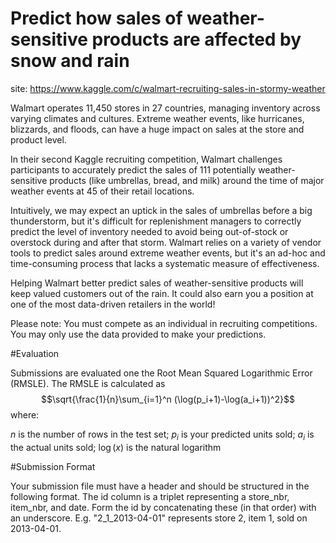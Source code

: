 # Predict how sales of weather-sensitive products are affected by snow and rain 

site: https://www.kaggle.com/c/walmart-recruiting-sales-in-stormy-weather

Walmart operates 11,450 stores in 27 countries, managing inventory across varying climates and cultures. Extreme weather events, like hurricanes, blizzards, and floods, can have a huge impact on sales at the store and product level. 

In their second Kaggle recruiting competition, Walmart challenges participants to accurately predict the sales of 111 potentially weather-sensitive products (like umbrellas, bread, and milk) around the time of major weather events at 45 of their retail locations. 

Intuitively, we may expect an uptick in the sales of umbrellas before a big thunderstorm, but it's difficult for replenishment managers to correctly predict the level of inventory needed to avoid being out-of-stock or overstock during and after that storm. Walmart relies on a variety of vendor tools to predict sales around extreme weather events, but it's an ad-hoc and time-consuming process that lacks a systematic measure of effectiveness. 

Helping Walmart better predict sales of weather-sensitive products will keep valued customers out of the rain. It could also earn you a position at one of the most data-driven retailers in the world! 

Please note: You must compete as an individual in recruiting competitions. You may only use the data provided to make your predictions.

#Evaluation

Submissions are evaluated one the Root Mean Squared Logarithmic Error (RMSLE). The RMSLE is calculated as
$$\sqrt{\frac{1}{n}\sum_{i=1}^n (\log(p_i+1)-\log(a_i+1))^2}$$
where:

$n$ is the number of rows in the test set;
$p_i$ is your predicted units sold;
$a_i$ is the actual units sold;
$\log(x)$ is the natural logarithm

#Submission Format

Your submission file must have a header and should be structured in the following format. The id column is a triplet representing a store_nbr, item_nbr, and date. Form the id by concatenating these (in that order) with an underscore. E.g. "2_1_2013-04-01" represents store 2, item 1, sold on 2013-04-01.


